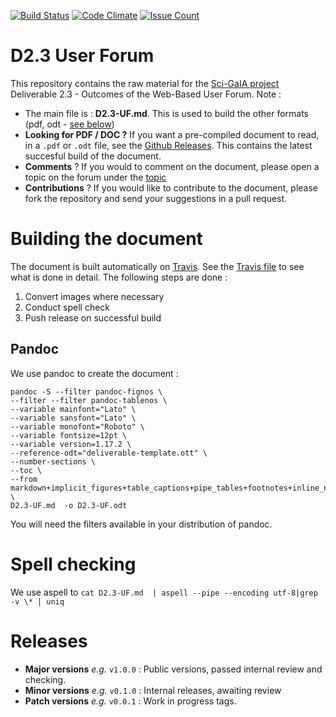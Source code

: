 [![Build Status](https://travis-ci.org/sci-gaia/D2.3UserForum.svg?branch=master)](https://travis-ci.org/sci-gaia/D2.3UserForum) [![Code Climate](https://codeclimate.com/github/sci-gaia/D2.3UserForum/badges/gpa.svg)](https://codeclimate.com/github/sci-gaia/D2.3UserForum) [![Issue Count](https://codeclimate.com/github/sci-gaia/D2.3UserForum/badges/issue_count.svg)](https://codeclimate.com/github/sci-gaia/D2.3UserForum)

# D2.3 User Forum

This repository contains the raw material for the [Sci-GaIA project](https://www.sci-gaia.eu) Deliverable 2.3 - Outcomes of the Web-Based User Forum. Note :

  * The main file is : **D2.3-UF.md**. This is used to build the other formats (pdf, odt - [see below](#building-the-document))
  * **Looking for PDF / DOC ?** If you want a pre-compiled document to read, in a `.pdf` or `.odt` file, see the [Github Releases](https://github.com/sci-gaia/D2.3UserForum/releases). This contains  the latest succesful build of the document.
  * **Comments** ? If you would to comment on the document, please open a topic on the forum under the [topic](http://discourse.sci-gaia.eu/t/skeleton-of-d2-3-outcomes-of-the-webbased-user-forum/2478/2)
  * **Contributions** ? If you would like to contribute to the document, please fork the repository and send your suggestions in a pull request.

#  Building the document

The document is built automatically on [Travis](https://travis-ci.org/sci-gaia/D2.3UserForum). See the [Travis file](.travis.yml) to see what is done in detail. The following steps are done :

  1. Convert images where necessary
  2. Conduct spell check
  3. Push release on successful build


## Pandoc

We use pandoc to create the document :

```
pandoc -S --filter pandoc-fignos \
--filter --filter pandoc-tablenos \
--variable mainfont="Lato" \
--variable sansfont="Lato" \
--variable monofont="Roboto" \
--variable fontsize=12pt \
--variable version=1.17.2 \
--reference-odt="deliverable-template.ott" \
--number-sections \
--toc \
--from markdown+implicit_figures+table_captions+pipe_tables+footnotes+inline_notes \
D2.3-UF.md  -o D2.3-UF.odt
```

You will need the filters available in your distribution of pandoc.

#  Spell checking

We use aspell to
`cat D2.3-UF.md  | aspell --pipe --encoding utf-8|grep -v \* | uniq`

# Releases

* **Major versions** _e.g._ `v1.0.0` : Public versions, passed internal review and checking.
* **Minor versions** _e.g._ `v0.1.0` : Internal releases, awaiting review
* **Patch versions** _e.g._ `v0.0.1` : Work in progress tags.

